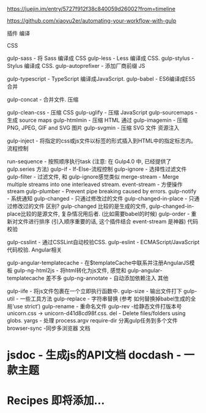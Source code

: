 
https://juejin.im/entry/5727f912f38c840059d26002?from=timeline

https://github.com/xiaoyu2er/automating-your-workflow-with-gulp


插件
编译

CSS

gulp-sass - 将 Sass 编译成 CSS
gulp-less - Less 编译成 CSS.
gulp-stylus - Stylus 编译成 CSS.
gulp-autopreﬁxer - 添加厂商前缀
JS

gulp-typescript - TypeScript 编译成JavaScript.
gulp-babel - ES6编译成ES5
合并

gulp-concat - 合并文件.
压缩

gulp-clean-css - 压缩 CSS
gulp-uglify - 压缩 JavaScript
gulp-sourcemaps - 生成 source maps
gulp-htmlmin - 压缩 HTML 通过
gulp-imagemin - 压缩 PNG, JPEG, GIF and SVG 图片
gulp-svgmin - 压缩 SVG 文件
资源注入

gulp-inject - 将指定的css或js文件以标签的形式插入到HTML中的指定标志内。
流程控制

run-sequence - 按照顺序执行task (注意: 在 Gulp4.0 中, 已经提供了 gulp.series 方法)
gulp-if - If-Else-流程控制
gulp-ignore - 选择性过滤文件
gulp-filter - 过滤文件, 和 gulp-ignore感觉类似
merge-stream - Merge multiple streams into one interleaved stream.
event-stream - 方便操作stream
gulp-plumber - Prevent pipe breaking caused by errors.
gulp-notify - 系统通知
gulp-changed - 只通过修改过的文件
gulp-changed-in-place - 只通过修改过的文件 
区别? gulp-changed 比较的是生成的文件, gulp-changed-in-place比较的是源文件, 复杂情况用后者. (比如需要babel的时候)
gulp-order - 重新对文件进行排序 (引入顺序重要的话, 这个插件结合 event-stream 是神器)
代码校验

gulp-csslint - 通过CSSLint自动校验CSS.
gulp-eslint - ECMAScript/JavaScript代码校验.
Angular相关

gulp-angular-templatecache - 在$templateCache中联系并注册AngularJS模板
gulp-ng-html2js - 将html转化为js文件, 感觉和 gulp-angular-templatecache 差不多
gulp-ng-annotate - 自动添加依赖注入
其他

gulp-iife - 将js文件包裹在一个立即执行函数中.
gulp-size - 输出文件打下
gulp-util - 一些工具方法
gulp-replace - 字符串替换 (参考 如何替换掉babel生成的全局’use strict’)
gulp-rename - 重命名文件
gulp-rev -给静态文件打版本号 unicorn.css → unicorn-d41d8cd98f.css.
del - Delete files/folders using globs.
yargs - 处理 process.argv
require-dir 分离gulp任务到多个文件
browser-sync -同步多浏览器
文档

jsdoc - 生成js的API文档
docdash - 一款主题
=======================

Recipes
即将添加…
======================